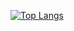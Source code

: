 [![Top Langs](https://github-readme-stats.vercel.app/api/top-langs/?username=miyazaki-games
)](https://github.com/anuraghazra/github-readme-stats)
